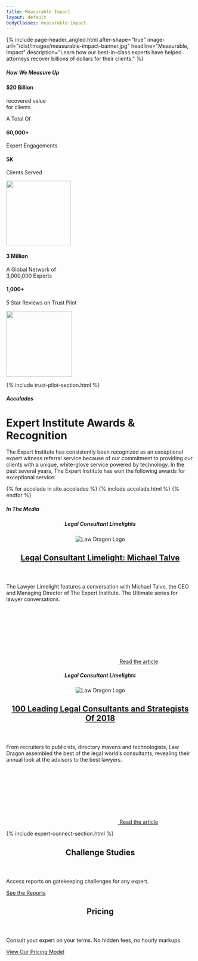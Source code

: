 ```yaml
---
title: Measurable Impact
layout: default
bodyClasses: measurable-impact
---
```


{% include page-header_angled.html after-shape="true" image-url="/dist/images/measurable-impact-banner.jpg" headline="Measurable,<br> Impact" description="Learn how our best-in-class experts have helped attorneys recover billions of dollars for their clients." %}

<div class="section stats-section centered-stat">
  <div class="site-wrapper">
    <h5 class="section-label margin-bottom">How We Measure Up</h5>
    <div class="section-content">
      <div class="stat">
        <h4 class="figure animate-in">$20 Billion</h4>
        <p class="animate-in">recovered value<br> for clients</p>
      </div>
    </div>
  </div>
</div>

<div class="section stats-section centered-stat">
  <div class="site-wrapper">
    <div class="section-content">
      <div class="stat">
        <p class="animate-in">A Total Of</p>
        <h4 class="figure animate-in">60,000+</h4>
        <p class="-small animate-in">Expert Engagements</p>
      </div>
    </div>
  </div>
</div>

<div class="section stats-section padded-bottom-lg">
  <div class="site-wrapper">
    <div class="grid spaced">
      <div class="stat col-xl-1-3">
        <h4 class="figure">5K</h4>
        <p>Clients Served</p>
        <div class="stat-icon">
          <img src="/dist/images/trust-pilot-people.svg" width="173" aria-hidden="true">
        </div>
      </div>
      <div class="stat col-xl-1-3">
        <h4 class="figure">3 Million</h4>
        <p>A Global Network of<br> 3,000,000 Experts</p>
      </div>
      <div class="stat col-xl-1-3">
        <h4 class="figure">1,000+</h4>
        <p>5 Star Reviews on Trust Pilot</p>
        <div class="stat-icon">
          <img src="/dist/images/5-stars.svg" width="176" aria-hidden="true">
        </div>
      </div>
    </div>
  </div>
</div>

{% include trust-pilot-section.html %}

<div class="section centered-text-section">
  <div class="site-wrapper">
    <h5 class="section-label margin-bottom">Accolades</h5>
    <div class="section-content">
      <h1 class="section-title animate-in">Expert Institute Awards & Recognition</h1>
      <p class="animate-in">The Expert Institute has consistently been recognized as an exceptional expert witness referral service because of our commitment to providing our clients with a unique, white-glove service powered by technology. In the past several years, The Expert Institute has won the following awards for exceptional service:</p>
    </div>
  </div>
</div>

<div class="section accolades-section padded-bottom-lg">
  <div class="site-wrapper">
    <div class="grid spaced spaced-lg">
      {% for accolade in site.accolades %}
      {% include accolade.html %}
      {% endfor %}
    </div>
  </div>
</div>

<div class="section padded-bottom-lg">
  <div class="site-wrapper">
    <h5 class="section-label margin-bottom-lg">In The Media</h5>
    <div class="card-grid">
      <article class="card media-card col-md-1-2">
        <div class="-inner">
          <header class="card-header">
            <div class="header-meta">
              <h5>Legal Consultant Limelights</h5>
            </div>
            <div class="card-logo">
              <img src="/dist/images/law-dragon.png" alt="Law Dragon Logo">
            </div>
            <h1 class="card-title"><a href="#">Legal Consultant Limelight: Michael Talve</a></h1>
          </header>
          <div class="card-body">
            <div class="card-text">
              <p>The Lawyer Limelight features a conversation with Michael Talve, the CEO and Managing Director of The Expert Institute. The Ultimate series for lawyer conversations.</p>
            </div>
          </div>
          <div class="card-cta">
            <a href="#" target="_blank" class="outbound-link"><span class="icon-container"><svg class="icon icon-outbound-link" aria-hidden="true" role="presentation"><use xlink:href="#icon-outbound-link"/></svg></span> Read the article</a>
          </div>
        </div>
      </article>
      <article class="card media-card col-md-1-2">
        <div class="-inner">
          <header class="card-header">
            <div class="header-meta">
              <h5>Legal Consultant Limelights</h5>
            </div>
            <div class="card-logo">
              <img src="/dist/images/law-dragon.png" alt="Law Dragon Logo">
            </div>
            <h1 class="card-title"><a href="#">100 Leading Legal Consultants and Strategists Of 2018</a></h1>
          </header>
          <div class="card-body">
            <div class="card-text">
              <p>From recruiters to publicists, directory mavens and technologists, Law Dragon assembled the best of the legal world’s consultants, revealing their annual look at the advisors to the best lawyers.</p>
            </div>
          </div>
          <div class="card-cta">
            <a href="#" target="_blank" class="outbound-link"><span class="icon-container"><svg class="icon icon-outbound-link" aria-hidden="true" role="presentation"><use xlink:href="#icon-outbound-link"/></svg></span> Read the article</a>
          </div>
        </div>
      </article>
    </div>
  </div>
</div>

{% include expert-connect-section.html %}

<div class="section padded-lg">
  <div class="site-wrapper">    
    <div class="card-grid">
      <article class="card showcase-card with-image -gold col-md-1-2">
        <div class="-inner">
          <header class="card-header">
            <h1 class="card-title">Challenge Studies</h1>
          </header>
          <div class="card-body">
            <div class="card-text">
              <p>Access reports on gatekeeping challenges for any expert.</p>
            </div>
          </div>
          <div class="card-cta">
            <a href="/services/challenge-studies" class="button">See the Reports</a>
          </div>
          <div class="card-image"><div class="image" style="background-image:url('/dist/images/clem-onojeghuo-215220-unsplash.jpg');"></div></div>
        </div>
      </article>
      <article class="card showcase-card with-image -blue-dark col-md-1-2">
        <div class="-inner">
          <header class="card-header">
            <h1 class="card-title">Pricing</h1>
          </header>
          <div class="card-body">
            <div class="card-text">
              <p>Consult your expert on your terms. No hidden fees, no hourly markups.</p>
            </div>
          </div>
          <div class="card-cta">
            <a href="/process/pricing" class="button -teal">View Our Pricing Model</a>
          </div>
          <div class="card-image"><div class="image" style="background-image:url('/dist/images/toa-heftiba-644511-unsplash.jpg');"></div></div>
        </div>
      </article>
    </div>
  </div>
</div>